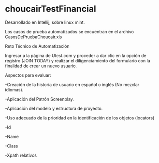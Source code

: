 # choucairTestFinancial

Desarrollado en Intellij, sobre linux mint.

Los casos de prueba automatizados se encuentran en el archivo CasosDePruebaChoucair.xls

Reto Técnico de Automatización

Ingresar a la página de Utest.com y proceder a dar clic en la opción de registro (JOIN TODAY) y realizar el diligenciamiento del formulario con la finalidad de crear un nuevo usuario.

Aspectos para evaluar:

-Creación de la historia de usuario en español o inglés (No mezclar idiomas).

-Aplicación del Patrón Screenplay.

-Aplicación del modelo y estructura de proyecto.

-Uso adecuado de la prioridad en la identificación de los objetos (locators)

-Id

-Name

-Class

-Xpath relativos